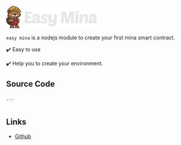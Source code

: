 <img src="./assets/images/logo.png" height="60px">

`easy mina` is a nodejs module to create your first mina smart contract.
 
:heavy_check_mark: Easy to use

:heavy_check_mark: Help you to create your environment. 


## Source Code

```bash
...
```

```nodejs

```


## Links

- [Github](https://github.com/EasyMina/easyMina) <br>